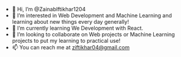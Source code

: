 - 👋 Hi, I’m @ZainabIftikhar1204
- 👀 I’m interested in Web Development and Machine Learning and learning about new things every day generally!
- 🌱 I’m currently learning We Development with React.
- 💞️ I’m looking to collaborate on Web projects or Machine Learning projects to put my learning to practical use!
- 📫 You can reach me at ziftikhar04@gmail.com 

<!---
ZainabIftikhar1204/ZainabIftikhar1204 is a ✨ special ✨ repository because its `README.md` (this file) appears on your GitHub profile.
You can click the Preview link to take a look at your changes.
--->
